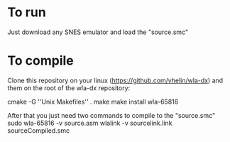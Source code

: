 # To run
Just download any SNES emulator and load the "source.smc"
# To compile
Clone this repository on your linux (https://github.com/vhelin/wla-dx) and them on the root of the wla-dx repository:

cmake -G ''Unix Makefiles'' .
make
make install
wla-65816

After that you just need two commands to compile to the "source.smc"
sudo wla-65816 -v source.asm
wlalink -v sourcelink.link sourceCompiled.smc
